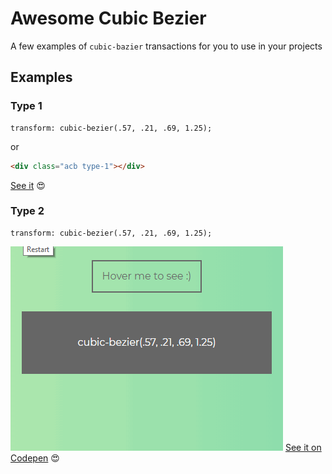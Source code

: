 # Awesome Cubic Bezier

A few examples of `cubic-bazier` transactions for you to use in your projects

## Examples

### Type 1
```
transform: cubic-bezier(.57, .21, .69, 1.25);
```
or
```html
<div class="acb type-1"></div>
```
[See it]() :heart_eyes:

### Type 2
```
transform: cubic-bezier(.57, .21, .69, 1.25);
```
![type-1](https://raw.githubusercontent.com/gabrielferreiraa/awesome-cubic-bezier/master/examples/type-1.gif)
[See it on Codepen](https://codepen.io/gabrielferreira/full/RBbmRy/) :heart_eyes:
